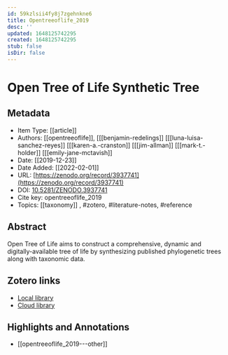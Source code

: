 ```yaml
---
id: 59kzlsii4fy8j7zgehnkne6
title: Opentreeoflife_2019
desc: ''
updated: 1648125742295
created: 1648125742295
stub: false
isDir: false
---
```

# Open Tree of Life Synthetic Tree

## Metadata

* Item Type: [[article]]
* Authors: [[opentreeoflife]], [[[benjamin-redelings]] [[[luna-luisa-sanchez-reyes]] [[[karen-a.-cranston]] [[[jim-allman]] [[[mark-t.-holder]] [[[emily-jane-mctavish]]
* Date: [[2019-12-23]]
* Date Added: [[2022-02-01]]
* URL: [https://zenodo.org/record/3937741](https://zenodo.org/record/3937741)
* DOI: [10.5281/ZENODO.3937741](https://doi.org/10.5281/ZENODO.3937741)
* Cite key: opentreeoflife_2019
* Topics: [[taxonomy]]
, #zotero, #literature-notes, #reference

## Abstract

Open Tree of Life aims to construct a comprehensive, dynamic and digitally-available tree of life by synthesizing published phylogenetic trees along with taxonomic data.


##  Zotero links
* [Local library](zotero://select/items/3_UIVVJUSV)
* [Cloud library](http://zotero.org/groups/4613367/items/UIVVJUSV)

## Highlights and Annotations

- [[opentreeoflife_2019---other]]
